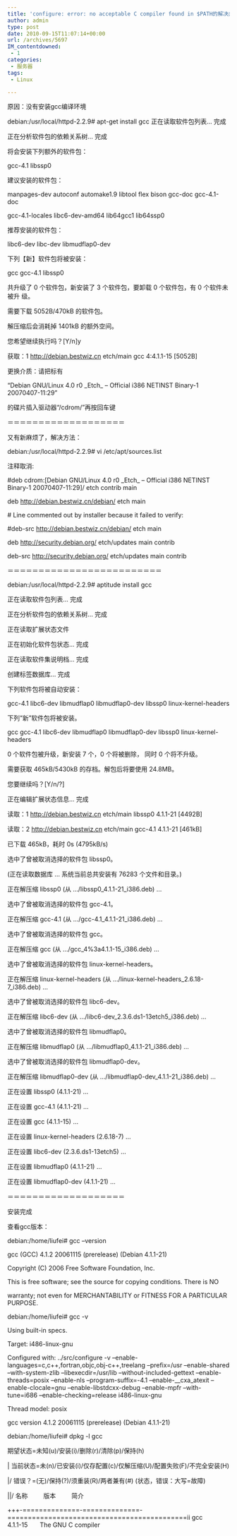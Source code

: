 ```yaml
---
title: 'configure: error: no acceptable C compiler found in $PATH的解决办法'
author: admin
type: post
date: 2010-09-15T11:07:14+00:00
url: /archives/5697
IM_contentdowned:
 - 1
categories:
 - 服务器
tags:
 - Linux

---
```

原因：没有安装gcc编译环境

debian:/usr/local/httpd-2.2.9# apt-get install gcc 正在读取软件包列表… 完成

正在分析软件包的依赖关系树… 完成

将会安装下列额外的软件包：

gcc-4.1 libssp0

建议安装的软件包：

manpages-dev autoconf automake1.9 libtool flex bison gcc-doc gcc-4.1-doc

gcc-4.1-locales libc6-dev-amd64 lib64gcc1 lib64ssp0

推荐安装的软件包：

libc6-dev libc-dev libmudflap0-dev

下列【新】软件包将被安装：

gcc gcc-4.1 libssp0

共升级了 0 个软件包，新安装了 3 个软件包，要卸载 0 个软件包，有 0 个软件未被升 级。

需要下载 5052B/470kB 的软件包。

解压缩后会消耗掉 1401kB 的额外空间。

您希望继续执行吗？[Y/n]y

获取：1 http://debian.bestwiz.cn etch/main gcc 4:4.1.1-15 [5052B]

更换介质：请把标有

“Debian GNU/Linux 4.0 r0 \_Etch\_ – Official i386 NETINST Binary-1 20070407-11:29”

的碟片插入驱动器“/cdrom/”再按回车键

＝＝＝＝＝＝＝＝＝＝＝＝＝＝＝＝＝＝＝

又有新麻烦了，解决方法：

debian:/usr/local/httpd-2.2.9# vi /etc/apt/sources.list

注释取消:

#deb cdrom:[Debian GNU/Linux 4.0 r0 \_Etch\_ – Official i386 NETINST Binary-1 20070407-11:29]/ etch contrib main

deb http://debian.bestwiz.cn/debian/ etch main

\# Line commented out by installer because it failed to verify:

#deb-src http://debian.bestwiz.cn/debian/ etch main

deb http://security.debian.org/ etch/updates main contrib

deb-src http://security.debian.org/ etch/updates main contrib

＝＝＝＝＝＝＝＝＝＝＝＝＝＝＝＝＝＝＝＝＝＝＝＝＝

debian:/usr/local/httpd-2.2.9# aptitude install gcc

正在读取软件包列表… 完成

正在分析软件包的依赖关系树… 完成

正在读取扩展状态文件

正在初始化软件包状态… 完成

正在读取软件集说明档… 完成

创建标签数据库… 完成

下列软件包将被自动安装：

gcc-4.1 libc6-dev libmudflap0 libmudflap0-dev libssp0 linux-kernel-headers

下列“新”软件包将被安装。

gcc gcc-4.1 libc6-dev libmudflap0 libmudflap0-dev libssp0 linux-kernel-headers

0 个软件包被升级，新安装 7 个，0 个将被删除， 同时 0 个将不升级。

需要获取 465kB/5430kB 的存档。解包后将要使用 24.8MB。

您要继续吗？[Y/n/?]

正在编辑扩展状态信息… 完成

读取：1 http://debian.bestwiz.cn etch/main libssp0 4.1.1-21 [4492B]

读取：2 http://debian.bestwiz.cn etch/main gcc-4.1 4.1.1-21 [461kB]

已下载 465kB，耗时 0s (4795kB/s)

选中了曾被取消选择的软件包 libssp0。

(正在读取数据库 … 系统当前总共安装有 76283 个文件和目录。)

正在解压缩 libssp0 (从 …/libssp0\_4.1.1-21\_i386.deb) …

选中了曾被取消选择的软件包 gcc-4.1。

正在解压缩 gcc-4.1 (从 …/gcc-4.1\_4.1.1-21\_i386.deb) …

选中了曾被取消选择的软件包 gcc。

正在解压缩 gcc (从 …/gcc\_4%3a4.1.1-15\_i386.deb) …

选中了曾被取消选择的软件包 linux-kernel-headers。

正在解压缩 linux-kernel-headers (从 …/linux-kernel-headers\_2.6.18-7\_i386.deb) …

选中了曾被取消选择的软件包 libc6-dev。

正在解压缩 libc6-dev (从 …/libc6-dev\_2.3.6.ds1-13etch5\_i386.deb) …

选中了曾被取消选择的软件包 libmudflap0。

正在解压缩 libmudflap0 (从 …/libmudflap0\_4.1.1-21\_i386.deb) …

选中了曾被取消选择的软件包 libmudflap0-dev。

正在解压缩 libmudflap0-dev (从 …/libmudflap0-dev\_4.1.1-21\_i386.deb) …

正在设置 libssp0 (4.1.1-21) …

正在设置 gcc-4.1 (4.1.1-21) …

正在设置 gcc (4.1.1-15) …

正在设置 linux-kernel-headers (2.6.18-7) …

正在设置 libc6-dev (2.3.6.ds1-13etch5) …

正在设置 libmudflap0 (4.1.1-21) …

正在设置 libmudflap0-dev (4.1.1-21) …

＝＝＝＝＝＝＝＝＝＝＝＝＝＝＝＝＝＝＝

安装完成

查看gcc版本：

debian:/home/liufei# gcc –version

gcc (GCC) 4.1.2 20061115 (prerelease) (Debian 4.1.1-21)

Copyright (C) 2006 Free Software Foundation, Inc.

This is free software; see the source for copying conditions. There is NO

warranty; not even for MERCHANTABILITY or FITNESS FOR A PARTICULAR PURPOSE.

debian:/home/liufei# gcc -v

Using built-in specs.

Target: i486-linux-gnu

Configured with: ../src/configure -v –enable-languages=c,c++,fortran,objc,obj-c++,treelang –prefix=/usr –enable-shared –with-system-zlib –libexecdir=/usr/lib –without-included-gettext –enable-threads=posix –enable-nls –program-suffix=-4.1 –enable-_\_cxa\_atexit –enable-clocale=gnu –enable-libstdcxx-debug –enable-mpfr –with-tune=i686 –enable-checking=release i486-linux-gnu

Thread model: posix

gcc version 4.1.2 20061115 (prerelease) (Debian 4.1.1-21)

debian:/home/liufei# dpkg -l gcc

期望状态=未知(u)/安装(i)/删除(r)/清除(p)/保持(h)

| 当前状态=未(n)/已安装(i)/仅存配置(c)/仅解压缩(U)/配置失败(F)/不完全安装(H)

|/ 错误？=(无)/保持(?)/须重装(R)/两者兼有(#) (状态，错误：大写=故障)

||/ 名称         版本         简介

+++-==============-==============-============================================ii gcc            4.1.1-15       The GNU C compiler